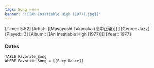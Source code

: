 ```yaml
---
tags: Song ⭐⭐⭐⭐ 
banner: "![[An Insatiable High (1977).jpg]]"
---
```

[Time:: 5:52]
[Artist:: [[Masayoshi Takanaka (高中正義)]] ]
[Genre:: Jazz]
[Played:: 3]
[Album:: [[An Insatiable High (1977)]]]
[Year:: 1977]
### Dates
````dataview
TABLE Favorite_Song
WHERE Favorite_Song = [[Sexy Dance]]
````